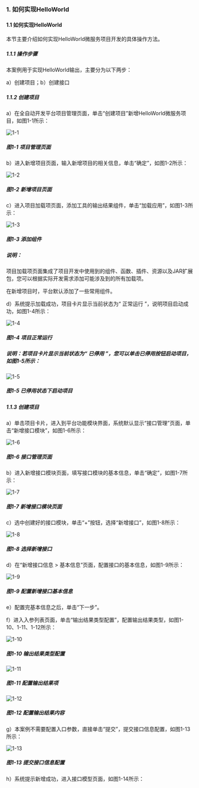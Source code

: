 ### 1. 如何实现HelloWorld

#### 1.1 如何实现HelloWorld

本节主要介绍如何实现HelloWorld微服务项目开发的具体操作方法。

##### 1.1.1 操作步骤

本案例用于实现HelloWorld输出，主要分为以下两步：

a）创建项目；b）创建接口

##### 1.1.2 创建项目

a）在全自动开发平台项目管理页面，单击“创建项目”新增HelloWorld微服务项目，如图1-1所示：

![1-1](https://www.feisuanyz.com/fsimage/alcj-image/alsx_2_1.png)

##### 图1-1 项目管理页面

b）进入新增项目页面，输入新增项目的相关信息，单击“确定”，如图1-2所示：

![1-2](https://www.feisuanyz.com/fsimage/alcj-image/cj_1-1_img.png)

##### 图1-2 新增项目页面

c）进入项目加载项页面，添加工具的输出结果组件，单击“加载应用”，如图1-3所示：

![1-3](https://www.feisuanyz.com/fsimage/alcj-image/cj_1-2_img.png)

##### 图1-3 添加组件

##### 说明：

项目加载项页面集成了项目开发中使用到的组件、函数、插件、资源以及JAR扩展包，您可以根据实际开发需求添加可能涉及到的所有加载项。

在新增项目时，平台默认添加了一些常用组件。

d）系统提示加载成功，项目卡片显示当前状态为“ 正常运行 ”，说明项目启动成功，如图1-4所示：

![1-4](https://www.feisuanyz.com/fsimage/alcj-image/cj_1-4_img.png)

##### 图1-4 项目正常运行

##### 说明：若项目卡片显示当前状态为“ 已停用 ”，您可以单击已停用按钮启动项目，如图1-5所示：

![1-5](https://www.feisuanyz.com/fsimage/alcj-image/cj_1-3_img.png)

##### 图1-5 已停用状态下启动项目

##### 1.1.3 创建项目

a）单击项目卡片，进入到平台功能模块界面，系统默认显示“接口管理”页面，单击“新增接口模块”，如图1-6所示：

![1-6](https://www.feisuanyz.com/fsimage/alcj-image/alsx_2_7.png)

##### 图1-6 接口管理页面

b）进入新增接口模块页面，填写接口模块的基本信息，单击“确定”，如图1-7所示：

![1-7](https://www.feisuanyz.com/fsimage/alcj-image/cj_1-5_img.png)

##### 图1-7 新增接口模块页面

c）选中创建好的接口模块，单击“+”按钮，选择“新增接口”，如图1-8所示：

![1-8](https://www.feisuanyz.com/fsimage/alcj-image/cj_1-41_img.png)

##### 图1-8 选择新增接口

d）在“新增接口信息 > 基本信息”页面，配置接口的基本信息，如图1-9所示：

![1-9](https://www.feisuanyz.com/fsimage/alcj-image/cj_1-6_img.png)

##### 图1-9 配置新增接口基本信息

e）配置完基本信息之后，单击“下一步”。

f）进入入参列表页面，单击“输出结果类型配置”，配置输出结果类型，如图1-10、1-11、1-12所示：

![1-10](https://www.feisuanyz.com/fsimage/alcj-image/cj_1-6_1.png)

##### 图1-10 输出结果类型配置

![1-11](https://www.feisuanyz.com/fsimage/alcj-image/cj_1-7_img.png)

##### 图1-11 配置输出结果项

![1-12](https://www.feisuanyz.com/fsimage/alcj-image/cj_1-8_img.png)

##### 图1-12 配置输出结果内容

g）本案例不需要配置入口参数，直接单击“提交”，提交接口信息配置，如图1-13所示：

![1-13](https://www.feisuanyz.com/fsimage/alcj-image/cj_1-9_img.png)

##### 图1-13 提交接口信息配置

h）系统提示新增成功，进入接口模型页面，如图1-14所示：
